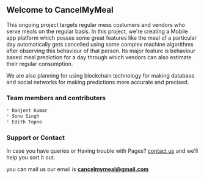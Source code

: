 ## Welcome to CancelMyMeal

This ongoing project targets regular mess costumers and vendors who serve meals on the regular basis.
In this project, we're creating a Mobile app platform which posses some great features like the meal of a particular day automatically gets cancelled using some complex machine algorithms after observing this behaviour of that person. Its major feature is behaviour based meal prediction for a day through which vendors can also estimate their regular consumption. 

We are also planning for using blockchain technology for making database and social networks for making predictions more accurate and precised.


### Team members and contributers
```markdown
* Ranjeet Kumar
* Sonu Singh
* Edith Topno

```



### Support or Contact

In case you have queries or Having trouble with Pages? 
[contact us](https://cancelmymeal@gmail.com/) and we’ll help you sort it out.

you can mail us our email is **cancelmymeal@gmail.com**
